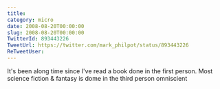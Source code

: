 ```yaml
---
title: 
category: micro
date: 2008-08-20T00:00:00
slug: 2008-08-20T00:00:00
TwitterId: 893443226
TweetUrl: https://twitter.com/mark_philpot/status/893443226
ReTweetUser: 
---
```


It's been along time since I've read a book done in the first person. Most science fiction & fantasy is dome in the third person omniscient